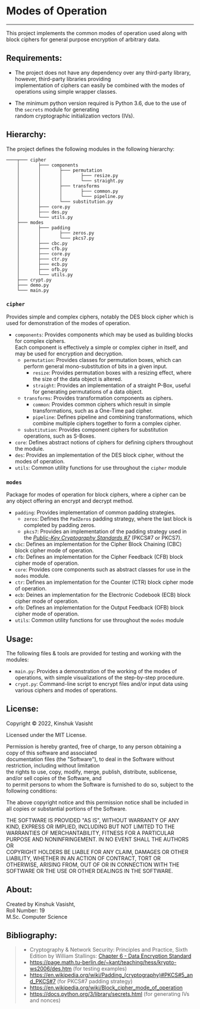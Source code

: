 # Modes of Operation
---

This project implements the common modes of operation used along with block ciphers
for general purpose encryption of arbitrary data.

## Requirements:

- The project does not have any dependency over any third-party library, however, third-party libraries providing  
implementation of ciphers can easily be combined with the modes of operations using simple wrapper classes.

- The minimum python version required is Python 3.6, due to the use of the `secrets` module for generating  
random cryptographic initialization vectors (IVs).

## Hierarchy:

The project defines the following modules in the following hierarchy:

```
────┬─── cipher
    │       ├─── components
    │       │       ├─── permutation
    │       │       │       ├─── resize.py
    │       │       │       └─── straight.py
    │       │       ├─── transforms
    │       │       │       ├─── common.py
    │       │       │       └─── pipeline.py
    │       │       └─── substitution.py
    │       ├─── core.py
    │       ├─── des.py
    │       └─── utils.py
    ├─── modes
    │       ├─── padding
    │       │       ├─── zeros.py
    │       │       └─── pkcs7.py
    │       ├─── cbc.py
    │       ├─── cfb.py
    │       ├─── core.py
    │       ├─── ctr.py
    │       ├─── ecb.py
    │       ├─── ofb.py
    │       └─── utils.py
    ├─── crypt.py
    ├─── demo.py
    └─── main.py
```

### `cipher`

Provides simple and complex ciphers, notably the DES block cipher which is
used for demonstration of the modes of operation.

- `components`: Provides components which may be used as building blocks for complex ciphers.  
        Each component is effectively a simple or complex cipher in itself, and may be used for
        encryption and decryption.
  - `permutation`: Provides classes for permutation boxes, which can perform general mono-substitution of bits in a given input.
    - `resize`: Provides permutation boxes with a resizing effect, where the size of the data object is altered.
    - `straight`: Provides an implementation of a straight P-Box, useful for generating permutations of a data object.
  - `transforms`: Provides transformation components as ciphers.
    - `common`: Provides common ciphers which result in simple transformations, such as a One-Time pad cipher.
    - `pipeline`: Defines pipeline and combining transformations, which combine multiple ciphers together to form a complex cipher.
  - `substitution`: Provides component ciphers for substitution operations, such as S-Boxes.
- `core`: Defines abstract notions of ciphers for defining ciphers throughout the module.
- `des`: Provides an implementation of the DES block cipher, without the modes of operation.
- `utils`: Common utility functions for use throughout the `cipher` module

### `modes`

Package for modes of operation for block ciphers, where a cipher can be any
object offering an encrypt and decrypt method.

- `padding`: Provides implementation of common padding strategies.
    - `zeros`: Defines the `PadZeros` padding strategy, where the last block is completed by padding zeros.
    - `pkcs7`: Provides an implementation of the padding strategy used in the
                [*Public-Key Cryptography Standards #7*](https://en.wikipedia.org/wiki/Padding_(cryptography)#PKCS#5_and_PKCS#7) (PKCS#7 or PKCS7).
- `cbc`: Defines an implementation for the Cipher Block Chaining (CBC) block cipher mode of operation.
- `cfb`: Defines an implementation for the Cipher Feedback (CFB) block cipher mode of operation.
- `core`: Provides core components such as abstract classes for use in the `modes` module.
- `ctr`: Defines an implementation for the Counter (CTR) block cipher mode of operation.
- `ecb`: Deines an implementation for the Electronic Codebook (ECB) block cipher mode of operation.
- `ofb`: Defines an implementation for the Output Feedback (OFB) block cipher mode of operation.
- `utils`: Common utility functions for use throughout the `modes` module

## Usage:

The following files & tools are provided for testing and working with the modules:
- `main.py`: Provides a demonstration of the working of the modes of operations, with simple visualizations
             of the step-by-step procedure.
- `crypt.py`: Command-line script to encrypt files and/or input data
              using various ciphers and modes of operations.

## License:

Copyright &copy; 2022, Kinshuk Vasisht

Licensed under the MIT License.

Permission is hereby granted, free of charge, to any person obtaining a copy of this software and associated  
documentation files (the "Software"), to deal in the Software without restriction, including without limitation  
the rights to use, copy, modify, merge, publish, distribute, sublicense, and/or sell copies of the Software, and  
to permit persons to whom the Software is furnished to do so, subject to the following conditions:

The above copyright notice and this permission notice shall be included in all copies or substantial portions of the Software.

THE SOFTWARE IS PROVIDED "AS IS", WITHOUT WARRANTY OF ANY KIND, EXPRESS OR IMPLIED, INCLUDING BUT NOT LIMITED TO THE  
WARRANTIES OF MERCHANTABILITY, FITNESS FOR A PARTICULAR PURPOSE AND NONINFRINGEMENT. IN NO EVENT SHALL THE AUTHORS OR  
COPYRIGHT HOLDERS BE LIABLE FOR ANY CLAIM, DAMAGES OR OTHER LIABILITY, WHETHER IN AN ACTION OF CONTRACT, TORT OR  
OTHERWISE, ARISING FROM, OUT OF OR IN CONNECTION WITH THE SOFTWARE OR THE USE OR OTHER DEALINGS IN THE SOFTWARE.

## About:

Created by Kinshuk Vasisht,  
  Roll Number: 19  
  M.Sc. Computer Science

## Bibliography:

> - Cryptography & Network Security: Principles and Practice, Sixth Edition by William Stallings:
>   [Chapter 6 - Data Encryption Standard](https://academic.csuohio.edu/yuc/security/Chapter_06_Data_Encription_Standard.pdf)
> - https://page.math.tu-berlin.de/~kant/teaching/hess/krypto-ws2006/des.htm (for testing examples)
> - https://en.wikipedia.org/wiki/Padding_(cryptography)#PKCS#5_and_PKCS#7 (for PKCS#7 padding strategy)
> - https://en.wikipedia.org/wiki/Block_cipher_mode_of_operation
> - https://docs.python.org/3/library/secrets.html (for generating IVs and nonces)